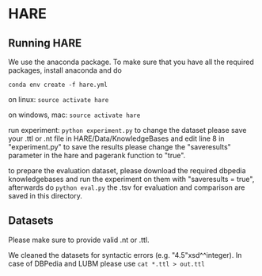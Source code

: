 # HARE
## Running HARE
We use the anaconda package. To make sure that you have all the required packages, install anaconda and do
```
conda env create -f hare.yml
```
on linux: `source activate hare`

on windows, mac: `source activate hare`

run experiment: `python experiment.py`
to change the dataset please save your .ttl or .nt file in HARE/Data/KnowledgeBases and edit line 8 in "experiment.py"
to save the results please change the "saveresults" parameter in the hare and pagerank function to "true".

to prepare the evaluation dataset, please download the required dbpedia knowledgebases and run the experiment on them with "saveresults = true", afterwards do `python eval.py` the .tsv for evaluation and comparison are saved in this directory.
## Datasets
Please make sure to provide valid .nt or .ttl.



We cleaned the datasets for syntactic errors (e.g. "4.5"xsd^^integer).
In case of DBPedia and LUBM please use `cat *.ttl > out.ttl`
